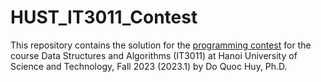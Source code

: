 # HUST_IT3011_Contest

This repository contains the solution for the [programming contest](https://programming.daotao.ai) for the course Data Structures and Algorithms (IT3011) at Hanoi University of Science and Technology, Fall 2023 (2023.1) by Do Quoc Huy, Ph.D.
